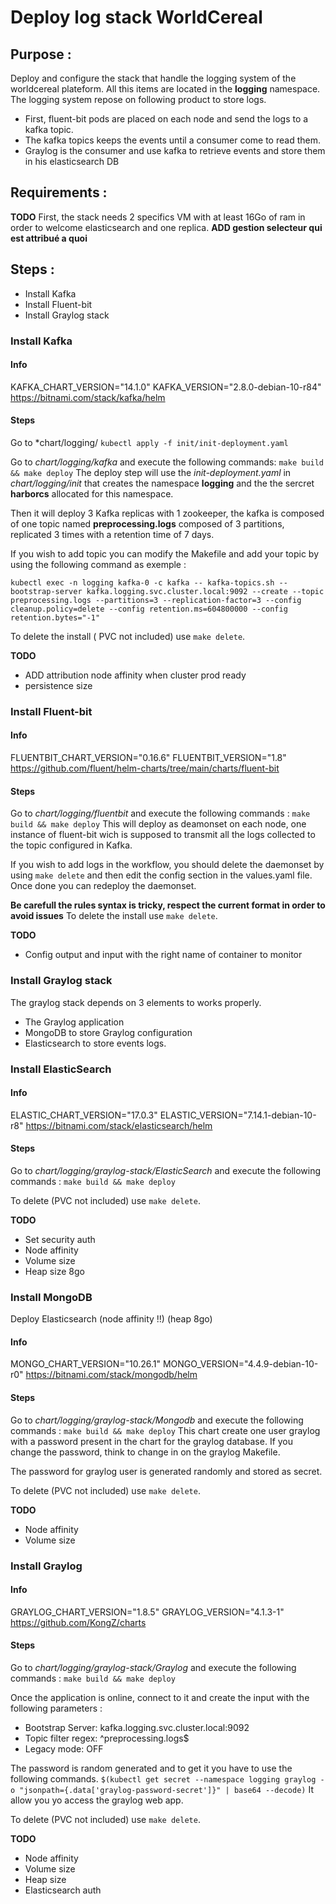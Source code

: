 # Deploy log stack WorldCereal

  

## Purpose :

Deploy and configure the stack that handle the logging system of the worldcereal plateform.
All this items are located in the **logging** namespace.
The logging system repose on following product to store logs. 

- First, fluent-bit pods are placed on each node and send the logs to a kafka topic.
- The kafka topics keeps the events until a consumer come to read them.
-  Graylog is the consumer and use kafka to retrieve events and store them in his elasticsearch DB

## Requirements :

**TODO**
First, the stack needs 2 specifics VM with at least 16Go of ram
in order to welcome elasticsearch and one replica.
**ADD gestion selecteur qui est attribué a quoi**

## Steps :
- Install Kafka
- Install Fluent-bit
- Install Graylog stack

### Install Kafka

#### Info
KAFKA_CHART_VERSION="14.1.0"
KAFKA_VERSION="2.8.0-debian-10-r84"
https://bitnami.com/stack/kafka/helm

#### Steps
Go to *chart/logging/
`kubectl apply -f init/init-deployment.yaml`

Go to *chart/logging/kafka* and execute the following commands:
`make build && make deploy`
The deploy step will use the *init-deployment.yaml* in *chart/logging/init* that creates the namespace **logging** and the the sercret **harborcs** allocated for this namespace.

Then it will deploy 3 Kafka replicas with 1 zookeeper, the kafka is composed of one topic named **preprocessing.logs** composed of 3 partitions, replicated 3 times with a retention time of 7 days.

If you wish to add topic you can modify the Makefile and add your topic by using the following command as exemple :

`kubectl exec -n logging kafka-0 -c kafka -- kafka-topics.sh --bootstrap-server kafka.logging.svc.cluster.local:9092 --create --topic preprocessing.logs --partitions=3 --replication-factor=3 --config cleanup.policy=delete --config retention.ms=604800000 --config retention.bytes="-1"`

To delete the install ( PVC not included) use `make delete`.

**TODO**

- ADD attribution node affinity when cluster prod ready 
- persistence size

### Install Fluent-bit
#### Info
FLUENTBIT_CHART_VERSION="0.16.6"
FLUENTBIT_VERSION="1.8"
https://github.com/fluent/helm-charts/tree/main/charts/fluent-bit

#### Steps
Go to *chart/logging/fluentbit* and execute the following commands :
`make build && make deploy`
This will deploy as deamonset on each node, one instance of fluent-bit wich is supposed to transmit all the logs collected to the topic configured in Kafka.

If you wish to add logs in the workflow, you should delete the daemonset by using `make delete` and then edit the config section in the values.yaml file. Once done you can redeploy the daemonset.

**Be carefull the rules syntax is tricky, respect the current format in order to avoid issues**
To delete the install use `make delete`.

**TODO**
- Config output and input with the right name of container to monitor

### Install Graylog stack
The graylog stack depends on 3 elements to works properly.
- The Graylog application
- MongoDB to store Graylog configuration
- Elasticsearch to store events logs.

### Install ElasticSearch
#### Info
ELASTIC_CHART_VERSION="17.0.3"
ELASTIC_VERSION="7.14.1-debian-10-r8"
https://bitnami.com/stack/elasticsearch/helm

#### Steps
Go to *chart/logging/graylog-stack/ElasticSearch* and execute the following commands :
`make build && make deploy`

To delete (PVC not included) use `make delete`.

 **TODO**
- Set security auth
- Node affinity
- Volume size
- Heap size 8go

### Install MongoDB
Deploy Elasticsearch (node affinity !!) (heap 8go)

#### Info
MONGO_CHART_VERSION="10.26.1"
MONGO_VERSION="4.4.9-debian-10-r0"
https://bitnami.com/stack/mongodb/helm

#### Steps
Go to *chart/logging/graylog-stack/Mongodb* and execute the following commands :
`make build && make deploy`
This chart create one user graylog with a password present in the chart for the graylog database. If you change the password, think to change in on the graylog Makefile.

The password for graylog user is generated randomly and stored as secret.

To delete (PVC not included) use `make delete`.

 **TODO**
- Node affinity
- Volume size

### Install Graylog
#### Info
GRAYLOG_CHART_VERSION="1.8.5"
GRAYLOG_VERSION="4.1.3-1"
https://github.com/KongZ/charts

#### Steps
Go to *chart/logging/graylog-stack/Graylog* and execute the following commands :
`make build && make deploy`

Once the application is online, connect to it and create the input with the following parameters : 
- Bootstrap Server: kafka.logging.svc.cluster.local:9092
- Topic filter regex: ^preprocessing.logs$
- Legacy mode: OFF

The password is random generated and to get it you have to use the following commands.
`$(kubectl get secret --namespace logging graylog -o "jsonpath={.data['graylog-password-secret']}" | base64 --decode)`
It allow you yo access the graylog web app.

To delete (PVC not included) use `make delete`.

 **TODO**
- Node affinity
- Volume size
- Heap size 
- Elasticsearch auth
